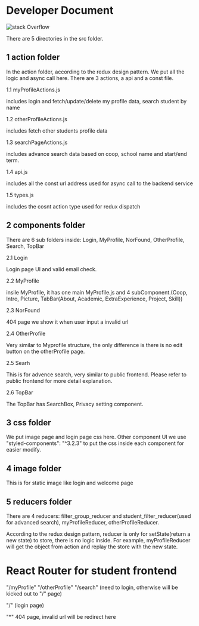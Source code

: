 # Developer Document

![stack Overflow](https://github.com/rexue70/profile/blob/master/src/image/developer.png)


There are 5 directories in the src folder.

## 1 action folder

In the action folder, according to the redux design pattern. We put all the logic and async call here. There are 3 actions, a api and a const file.

1.1 myProfileActions.js  

includes login and fetch/update/delete my profile data, search student by name

1.2 otherProfileActions.js 

includes fetch other students profile data

1.3 searchPageActions.js 

includes advance search data based on coop, school name and start/end term.

1.4 api.js 

includes all the const url address used for async call to the backend service

1.5 types.js

includes the cosnt action type used for redux dispatch

## 2 components folder

There are 6 sub folders inside: Login, MyProfile, NorFound, OtherProfile, Search, TopBar

2.1 Login

Login page UI and valid email check.

2.2 MyProfile

insile MyProfile, it has one main MyProfile.js and 4 subComponent.(Coop, Intro, Picture, TabBar(About, Academic, ExtraExperience, Project, Skill))

2.3 NorFound

404 page we show it when user input a invalid url

2.4 OtherProfile

Very similar to Myprofile structure, the only difference is there is no edit button on the otherProfile page.

2.5 Searh

This is for advence search, very similar to public frontend. Please refer to public frontend for more detail explanation.

2.6 TopBar

The TopBar has SearchBox, Privacy setting component.

## 3 css folder

We put image page and login page css here. Other component UI we use "styled-components": "^3.2.3" to put the css inside each component for easier modify.

## 4 image folder

This is for static image like login and welcome page

## 5 reducers folder

There are 4 reducers: filter_group_reducer and student_filter_reducer(used for advanced search), myProfileReducer, otherProfileReducer.

According to the redux design pattern, reducer is only for setState(return a new state) to store, there is no logic inside. For example, myProfileReducer will get the object from action and replay the store with the new state.


# React Router for student frontend

"/myProfile" "/otherProfile" "/search" (need to login, otherwise will be kicked out to "/" page)

"/" (login page)

"*" 404 page, invalid url will be redirect here




